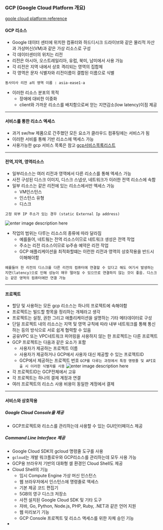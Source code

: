 ﻿### GCP (Google Cloud Platform 개요)
[goole cloud platform reference](https://cloud.google.com/docs/overview?hl=ko)
#### GCP 리소스
- Google 데이터 센터에 위치한 컴퓨터와 하드디시크 드라이브와 같은 물리적 자산 과 가상머신(VM)과 같은 가상 리소스로 구성
-  각 데이터센터의 위치는 리전
- 리전은 아시아, 오스트레일리아,  유럽, 북미, 남미에서 사용 가능 
- 각 리전은 지역 내에서 상호 격리되는 영역의 집합체 
- 각 영역은 문자 식별자와 리전이름이 결합된 이름으로 식별 
```
동사이사 리전 a의 영역 이름 : asia-ease1-a
```
- 이러한 리소스 분포의 목적
	- 장애에 대비한 이중화
	- client와 가까운 리소스를 배치함으로써 얻는 지연감소(low latency)이점 제공 
---
#### 서비스를 통한 리소스 엑세스
-  과거 sw/hw 제품으로 간주했던 모든 요소가 클라우드 컴퓨팅에는 서비스가 됨
- 이러한 서비를 통해 기반 리소스에 엑세스 가능
- 사용가능한 gcp 서비스 목록은 참고 
[gcp서비스목록리스트](https://cloud.google.com/products?hl=ko)

---
#### 전역,지역, 영역리소스
- 일부리소스는 여러 리전과 영역에서 다른 리소스를 통해 엑세스 가능
- 사전 구성된 디스크 이미지,  디스크 스냅샷, 네트워크가 이러한 전역 리소스에 속함
- 일부 리소스는 같은 리전에 있는 리소스에서만 엑세스 가능
	- VM인스턴스 
	- 인스턴스 유형
	- 디스크
```
고정 외부 IP 주소가 있는 경우 (static External Ip address)
```
![enter image description here](https://cloud.google.com/docs/images/overview/regions-zones.svg?hl=ko)
- 작업의 범위는 다루는 리소스의 종류에 따라 달라짐
	- 예를들어, 네트웤는 전역 리소스이므로 네트워크 생성은 전역 작업
	- 주소는 리전 리소스이므로  ip주숑 예약은 리전 작업
	- GCP 애플리케이션을 최적화할떄는 이런한 리전과 영역의 상호작용을 반드시 이해해야함
```
예를들어 한 리전의 디스크를 다른 리전의 컴퓨터에 연결할 수 있다고 해도 여기서 발생하는 지연(latency)으로 인해 성능이 매우 떨어질 수 있으므로 연결하지 않는 것이 좋음. 디스크는 같은 영역의 컴퓨터에만 연결 가능
```
---
#### 프로젝트
- 할당 및 사용하는 모든 gcp 리소스는 하나의 프로젝트에 속해야함
- 프로젝트는 빌드할 항목을 정리하는 개체라고 생각 
- 프로젝트는 설정, 권한 그리고 애플리케이션을 설명하는 기타 메타데이터로 구성
- 단일 프로젝트 내의 리소스는 지역 및 영역 규칙에 따라 내부 네트워크를 통해 통신하는 등의 방식으로 서로 쉽게 협력할 수 있음 
- 공유VPC 또는 VPC네트워크 피어링을 사용하지 않는 한 프로젝트는 다른 프로젝트 
- GCP 프로젝트는 다음과 같은 요소가 포함
	- 사용자가 제공하는 프로젝트 이름
	- 사용자가 제공하거나 GCP에서 사용자 대신 제공할 수 있는 프로젝트ID
	- GCP에서 제공하는 프로젝트 번호
``` GCP를 다루는 과정에서 특정 명령줄 및 API호출 시 이러한 식별자를 사용 ```
![enter image description here](https://cloud.google.com/docs/images/overview/console-ids.png?hl=ko)
- 각 프로젝트ID는 GCP전체에서 고유 
- 각 프로젝트는 하나의 결제 계정과 연결
- 여러 프로젝트의 리소스 사용 비용이 동일한 계정에서 결제
---
#### 서비스와 상호작용
#####  Google Cloud Console을 제공
- GCP프로젝트와 리소스를 관리하는데 사용할 수 있는 GUI인터페이스 제공
##### Command Line Interface 제공
- Google Cloud SDK의 gcloud 명령줄 도구를 사용
- ```gcloud```는 개발 워크플로우와 GCP리소스를 관리하는데 모두 사용 가능
- GCP용 브라우저 기반의 대화형 셀 환경인 Cloud Shell도 제공
- Cloud Shell의 기능
	-   임시 Compute Engine 가상 머신 인스턴스
	-   웹 브라우저에서 인스턴스에 명령줄로 액세스
	-   기본 제공 코드 편집기
	-   5GB의 영구 디스크 저장소
	-   사전 설치된 Google Cloud SDK 및 기타 도구
	-   자바, Go, Python, Node.js, PHP, Ruby, .NET과 같은 언어 지원
	-   웹 미리보기 기능
	-   GCP Console 프로젝트 및 리소스 액세스를 위한 자체 승인 기능
- 
